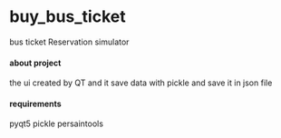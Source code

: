 # buy_bus_ticket
bus ticket Reservation simulator


#### about project
the ui created by QT and it save data with pickle 
and save it in json file

#### requirements
pyqt5
pickle
persaintools
